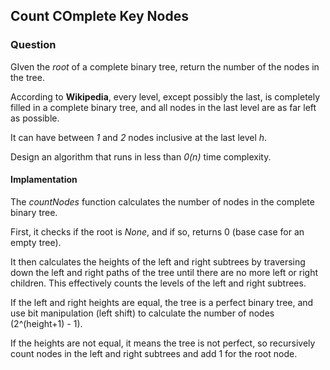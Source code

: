 ## Count COmplete Key Nodes

### Question

GIven the *root* of a complete binary tree, return the number of the nodes in the tree.

According to **Wikipedia**, every level, except possibly the last, is completely filled in a complete binary tree, and all nodes in the last level are as far left as possible.

It can have between *1* and *2* nodes inclusive at the last level *h*.

Design an algorithm that runs in less than *0(n)* time complexity.

#### Implamentation

The *countNodes* function calculates the number of nodes in the complete binary tree.

First, it checks if the root is *None*, and if so, returns 0 (base case for an empty tree).

It then calculates the heights of the left and right subtrees by traversing down the left and right paths of the tree until there are no more left or right children. This effectively counts the levels of the left and right subtrees.

If the left and right heights are equal, the tree is a perfect binary tree, and use bit manipulation (left shift) to calculate the number of nodes (2^(height+1) - 1).

If the heights are not equal, it means the tree is not perfect, so  recursively count nodes in the left and right subtrees and add 1 for the root node.